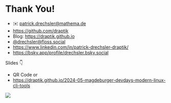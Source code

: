 # Thank You!

- ✉️ patrick.drechsler@mathema.de
- https://github.com/draptik
- Blog: https://draptik.github.io
- [@drechsler@floss.social](https://floss.social/@drechsler)
- https://www.linkedin.com/in/patrick-drechsler-draptik/
- https://bsky.app/profile/drechsler.bsky.social

Slides 👇

- QR Code or
- https://draptik.github.io/2024-05-magdeburger-devdays-modern-linux-cli-tools

<img
  class="absolute top-10 right-30 h-70"
  src="/images/slides-magdeburger-devday-24.png"
/>
